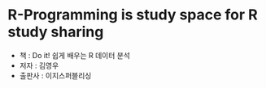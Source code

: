 # R-Programming is study space for R study sharing
* 책 : Do it! 쉽게 배우는 R 데이터 분석
* 저자 : 김영우
* 출판사 : 이지스퍼블리싱

